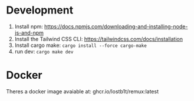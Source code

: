 # Development

1. Install npm: https://docs.npmjs.com/downloading-and-installing-node-js-and-npm
2. Install the Tailwind CSS CLI: https://tailwindcss.com/docs/installation
3. Install cargo make: `cargo install --force cargo-make`
4. run dev: `cargo make dev`


# Docker
Theres a docker image avaiable at: ghcr.io/lostb1t/remux:latest